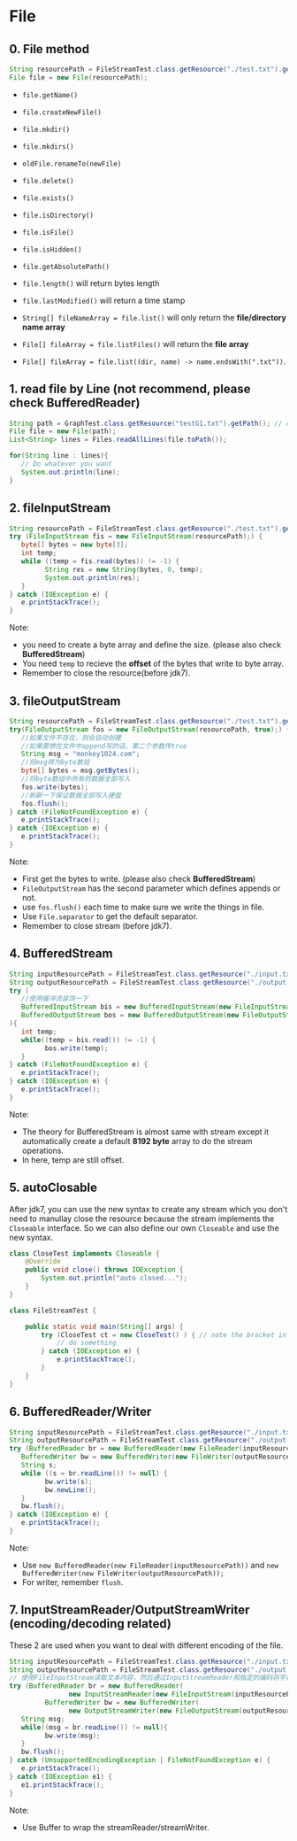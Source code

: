 # File

## 0. File method
```java
String resourcePath = FileStreamTest.class.getResource("./test.txt").getPath();
File file = new File(resourcePath);
```
-  `file.getName()`

-  `file.createNewFile()`
-  `file.mkdir()`
-  `file.mkdirs()`
-  `oldFile.renameTo(newFile)`
-  `file.delete()`

-  `file.exists()`
-  `file.isDirectory()`
-  `file.isFile()`
-  `file.isHidden()`

-  `file.getAbsolutePath()`
-  `file.length()` will return bytes length
-  `file.lastModified()` will return a time stamp
-  `String[] fileNameArray = file.list()` will only return the **file/directory name array**
-  `File[] fileArray = file.listFiles()` will return the **file array**
-  `File[] fileArray = file.list((dir, name) -> name.endsWith(".txt"))`.

## 1. read file by Line (not recommend, please check BufferedReader)

```java
String path = GraphTest.class.getResource("testG1.txt").getPath(); // class loader, `GraphTest` is current class
File file = new File(path);
List<String> lines = Files.readAllLines(file.toPath());

for(String line : lines){
   // Do whatever you want
   System.out.println(line);
}
```

## 2. fileInputStream

```java
String resourcePath = FileStreamTest.class.getResource("./test.txt").getPath();
try (FileInputStream fis = new FileInputStream(resourcePath);) {
   byte[] bytes = new byte[3];
   int temp;
   while ((temp = fis.read(bytes)) != -1) {
         String res = new String(bytes, 0, temp);
         System.out.println(res);
   }
} catch (IOException e) {
   e.printStackTrace();
}
```

Note:

-  you need to create a byte array and define the size. (please also check **BufferedStream**)
-  You need `temp` to recieve the **offset** of the bytes that write to byte array.
-  Remember to close the resource(before jdk7).

## 3. fileOutputStream

```java
String resourcePath = FileStreamTest.class.getResource("./test.txt").getPath();
try(FileOutputStream fos = new FileOutputStream(resourcePath, true);) {
   //如果文件不存在，则会自动创建
   //如果要想在文件中append写的话，第二个参数传true
   String msg = "monkey1024.com";
   //将msg转为byte数组
   byte[] bytes = msg.getBytes();
   //将byte数组中所有的数据全部写入
   fos.write(bytes);
   //刷新一下保证数据全部写入硬盘
   fos.flush();
} catch (FileNotFoundException e) {
   e.printStackTrace();
} catch (IOException e) {
   e.printStackTrace();
}
```

Note:

-  First get the bytes to write. (please also check **BufferedStream**)
-  `FileOutputStream` has the second parameter which defines appends or not.
-  use `fos.flush()` each time to make sure we write the things in file.
-  Use `File.separator` to get the default separator.
-  Remember to close stream (before jdk7).

## 4. BufferedStream

```java
String inputResourcePath = FileStreamTest.class.getResource("./input.txt").getPath();
String outputResourcePath = FileStreamTest.class.getResource("./output.txt").getPath();
try (
   //使用缓冲流装饰一下
   BufferedInputStream bis = new BufferedInputStream(new FileInputStream(inputResourcePath));
   BufferedOutputStream bos = new BufferedOutputStream(new FileOutputStream(outputResourcePath));
){
   int temp;
   while((temp = bis.read()) != -1) {                
         bos.write(temp);
   }
} catch (FileNotFoundException e) {
   e.printStackTrace();
} catch (IOException e) {
   e.printStackTrace();
}
```

Note:

-  The theory for BufferedStream is almost same with stream except it automatically create a default **8192 byte** array to do the stream operations.
-  In here, temp are still offset.

## 5. autoClosable

After jdk7, you can use the new syntax to create any stream which you don't need to manullay close the resource because the stream implements the `Closeable` interface. So we can also define our own `Closeable` and use the new syntax.

```java
class CloseTest implements Closeable {
    @Override
    public void close() throws IOException {
        System.out.println("auto closed...");
    }
}

class FileStreamTest {

    public static void main(String[] args) {
        try (CloseTest ct = new CloseTest() ) { // note the bracket in try statement
            // do something
        } catch (IOException e) {
            e.printStackTrace();
        }
    }
}
```

## 6. BufferedReader/Writer

```java
String inputResourcePath = FileStreamTest.class.getResource("./input.txt").getPath();
String outputResourcePath = FileStreamTest.class.getResource("./output.txt").getPath();
try (BufferedReader br = new BufferedReader(new FileReader(inputResourcePath));
   BufferedWriter bw = new BufferedWriter(new FileWriter(outputResourcePath));) {
   String s;
   while ((s = br.readLine()) != null) {
         bw.write(s);
         bw.newLine();
   }
   bw.flush();
} catch (IOException e) {
   e.printStackTrace();
}
```

Note:

-  Use `new BufferedReader(new FileReader(inputResourcePath))` and `new BufferedWriter(new FileWriter(outputResourcePath));`
-  For writer, remember `flush`.

## 7. InputStreamReader/OutputStreamWriter (encoding/decoding related)

These 2 are used when you want to deal with different encoding of the file.

```java
String inputResourcePath = FileStreamTest.class.getResource("./input.txt").getPath();
String outputResourcePath = FileStreamTest.class.getResource("./output.txt").getPath();
// 使用FileInputStream读取文本内容，然后通过InputStreamReader和指定的编码将字符转换为字节
try (BufferedReader br = new BufferedReader(
               new InputStreamReader(new FileInputStream(inputResourcePath), "utf-8"));
         BufferedWriter bw = new BufferedWriter(
               new OutputStreamWriter(new FileOutputStream(outputResourcePath), "gbk"));) {
   String msg;
   while((msg = br.readLine()) != null){
         bw.write(msg);
   }
   bw.flush();
} catch (UnsupportedEncodingException | FileNotFoundException e) {
   e.printStackTrace();
} catch (IOException e1) {
   e1.printStackTrace();
}
```

Note:

-  Use Buffer to wrap the streamReader/streamWriter.
